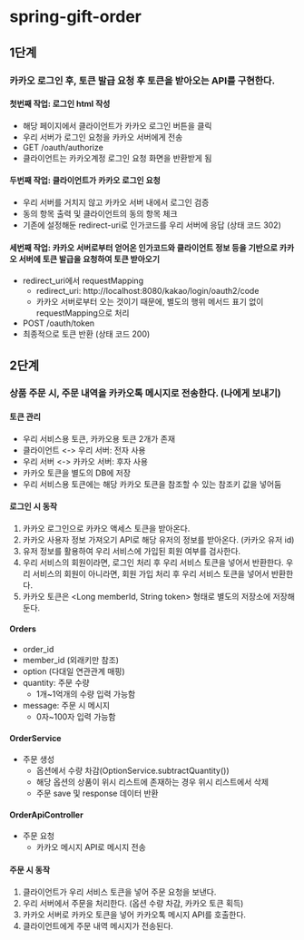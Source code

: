 # spring-gift-order

## 1단계
### 카카오 로그인 후, 토큰 발급 요청 후 토큰을 받아오는 API를 구현한다.

#### 첫번째 작업: 로그인 html 작성
- 해당 페이지에서 클라이언트가 카카오 로그인 버튼을 클릭
- 우리 서버가 로그인 요청을 카카오 서버에게 전송
- GET /oauth/authorize
- 클라이언트는 카카오계정 로그인 요청 화면을 반환받게 됨
#### 두번째 작업: 클라이언트가 카카오 로그인 요청
- 우리 서버를 거치지 않고 카카오 서버 내에서 로그인 검증
- 동의 항목 출력 및 클라이언트의 동의 항목 체크
- 기존에 설정해둔 redirect-uri로 인가코드를 우리 서버에 응답 (상태 코드 302)
#### 세번째 작업: 카카오 서버로부터 얻어온 인가코드와 클라이언트 정보 등을 기반으로 카카오 서버에 토큰 발급을 요청하여 토큰 받아오기
- redirect_uri에서 requestMapping
  - redirect_uri: http://localhost:8080/kakao/login/oauth2/code
  - 카카오 서버로부터 오는 것이기 때문에, 별도의 행위 메서드 표기 없이 requestMapping으로 처리
- POST /oauth/token
- 최종적으로 토큰 반환 (상태 코드 200)

## 2단계
### 상품 주문 시, 주문 내역을 카카오톡 메시지로 전송한다. (나에게 보내기)

#### 토큰 관리
- 우리 서비스용 토큰, 카카오용 토큰 2개가 존재
- 클라이언트 <-> 우리 서버: 전자 사용
- 우리 서버 <-> 카카오 서버: 후자 사용
- 카카오 토큰을 별도의 DB에 저장 
- 우리 서비스용 토큰에는 해당 카카오 토큰을 참조할 수 있는 참조키 값을 넣어둠

#### 로그인 시 동작
1) 카카오 로그인으로 카카오 액세스 토큰을 받아온다.
2) 카카오 사용자 정보 가져오기 API로 해당 유저의 정보를 받아온다. (카카오 유저 id)
3) 유저 정보를 활용하여 우리 서비스에 가입된 회원 여부를 검사한다.
4) 우리 서비스의 회원이라면, 로그인 처리 후 우리 서비스 토큰을 넣어서 반환한다.
   우리 서비스의 회원이 아니라면, 회원 가입 처리 후 우리 서비스 토큰을 넣어서 반환한다.
5) 카카오 토큰은 <Long memberId, String token> 형태로 별도의 저장소에 저장해둔다.

#### Orders
- order_id
- member_id (외래키만 참조)
- option (다대일 연관관계 매핑)
- quantity: 주문 수량
  - 1개~1억개의 수량 입력 가능함
- message: 주문 시 메시지
  - 0자~100자 입력 가능함

#### OrderService
- 주문 생성
  - 옵션에서 수량 차감(OptionService.subtractQuantity())
  - 해당 옵션의 상품이 위시 리스트에 존재하는 경우 위시 리스트에서 삭제
  - 주문 save 및 response 데이터 반환

#### OrderApiController
- 주문 요청
  - 카카오 메시지 API로 메시지 전송

#### 주문 시 동작
1) 클라이언트가 우리 서비스 토큰을 넣어 주문 요청을 보낸다.
2) 우리 서버에서 주문을 처리한다. (옵션 수량 차감, 카카오 토큰 획득)
3) 카카오 서버로 카카오 토큰을 넣어 카카오톡 메시지 API를 호출한다.
4) 클라이언트에게 주문 내역 메시지가 전송된다.

